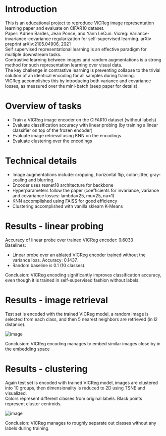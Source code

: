 # Introduction

This is an educational project to reproduce VICReg image representation learning paper and evaluate on CIFAR10 dataset.  
Paper: Adrien Bardes, Jean Ponce, and Yann LeCun. Vicreg: Variance-invariance-covariance regularization for self-supervised learning.
arXiv preprint arXiv:2105.04906, 2021  
Self supervised representational learning is an effective paradigm for multiple downstream tasks.  
Contrastive learning between images and random augmentations is a strong method for such representation learning over visual data.  
The key challenge in contrastive learning is preventing collapse to the trivial solution of an identical encoding for all samples during training.  
VICReg accomplishes this by introducing both variance and covariance losses, as measured over the mini-batch (seep paper for details).  

# Overview of tasks

- Train a VICReg image encoder on the CIFAR10 dataset (without labels)
- Evaluate classification accuracy with linear probing (by training a linear classifier on top of the frozen encoder)
- Evaluate image retrieval using KNN on the encodings
- Evaluate clustering over the encodings

# Technical details

- Image augmentations include: cropping, horizontal flip, color-jitter, gray-scaling and blurring.
- Encoder uses resnet18 architecture for backbone
- Hyperparameters follow the paper (coefficients for invariance, variance and covariance losses: lambda=25, mu=25, nu=1)
- KNN accomplished using FAISS for good efficiency
- Clustering accomplished with vanilla sklearn K-Means

# Results - linear probing

Accuracy of linear probe over trained VICReg encoder: 0.6033  
Baselines:
- Linear probe over an ablated VICReg encoder trained without the variance loss. Accuracy: 0.1437.
- Random baseline is 0.1 (10 classes).
  
Conclusion: VICReg encoding significantly improves classification accuracy, even though it is trained in self-supervised fashion without labels.

# Results - image retrieval

Test set is encoded with the trained VICReg model, a random image is selected from each class, and then 5 nearest neighbors are retrieved (in l2 distance).

![image](https://github.com/ReserveJudgement/VICReg-Reproduction/assets/150562945/2fb2535f-86ed-4eb1-bdfb-c18cf918ffe3)

Conclusion: VICReg encoding manages to embed similar images close by in the embedding space

# Results - clustering

Again test set is encoded with trained VICReg model, images are clustered into 10 groups, then dimensionality is reduced to 2D using TSNE and visualized.  
Colors represent different classes from original labels. Black points represent cluster centroids.

![image](https://github.com/ReserveJudgement/VICReg-Reproduction/assets/150562945/a4c34c28-0636-47d3-94ed-9f09cdec118f)

Conclusion: VICReg manages to roughly separate out classes without any labels during training.

